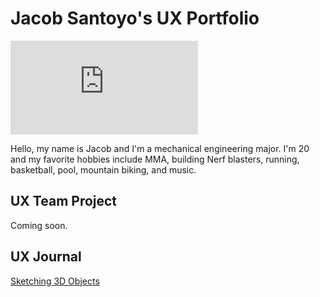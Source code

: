 # Jacob Santoyo's UX Portfolio

![alt text](https://github.com/UsabilityEngineering/ux-portfolio-JacobyJohnson34/files/12415064/IMG_5998.HEIC.pdf)

Hello, my name is Jacob and I'm a mechanical engineering major. I'm 20 and my favorite hobbies include MMA, building Nerf blasters, running, basketball, pool, mountain biking, and music.

## UX Team Project

Coming soon.

## UX Journal

[Sketching 3D Objects](j01/)
